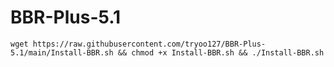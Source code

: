 # BBR-Plus-5.1
```
wget https://raw.githubusercontent.com/tryoo127/BBR-Plus-5.1/main/Install-BBR.sh && chmod +x Install-BBR.sh && ./Install-BBR.sh

```
